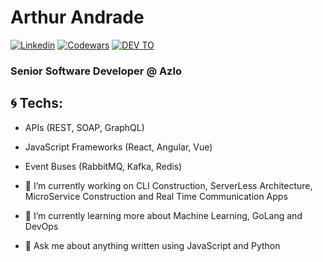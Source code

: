 # Arthur Andrade

[![Linkedin](https://img.shields.io/badge/-Arthur%20Andrade-blue?style=flat-square&logo=Linkedin&logoColor=white&link=https://www.linkedin.com/in/arthur-andrade-fullstack-dev/)](https://www.linkedin.com/in/arthur-andrade-fullstack-dev/)
[![Codewars](https://www.codewars.com/users/arthurdiegoo/badges/micro)](https://www.codewars.com/users/arthurdiegoo/)
[![DEV TO](https://img.shields.io/badge/-DEV.to-000?style=flat-square&logo=dev.to&logoColor=white&link=https://dev.to/arthurdiegoo)](https://dev.to/arthurdiegoo)
### Senior Software Developer @ Azlo

##  🌀 Techs:

- APIs (REST, SOAP, GraphQL)
- JavaScript Frameworks (React, Angular, Vue)
- Event Buses (RabbitMQ, Kafka, Redis)




- 🔭 I’m currently working on CLI Construction, ServerLess Architecture, MicroService Construction and Real Time Communication Apps
- 🌱 I’m currently learning more about Machine Learning, GoLang and DevOps

- 💬 Ask me about anything written using JavaScript and Python
